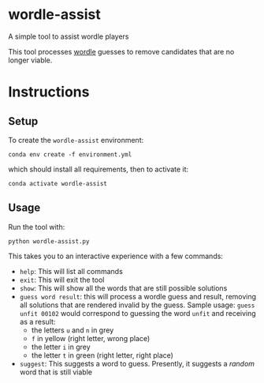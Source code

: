 # wordle-assist
A simple tool to assist wordle players

This tool processes [wordle](https://www.nytimes.com/games/wordle/index.html) guesses to remove candidates that are no longer viable.



# Instructions
## Setup
To create the `wordle-assist` environment:
```
conda env create -f environment.yml
``` 
which should install all requirements,
then to activate it:
```
conda activate wordle-assist
```

## Usage
Run the tool with:
```
python wordle-assist.py
```

This takes you to an interactive experience with a few commands:
* `help`: This will list all commands
* `exit`: This will exit the tool
* `show`: This will show all the words that are still possible solutions
* `guess word result`: this will process a wordle guess and result, 
removing all solutions that are rendered invalid by the guess.
Sample usage: `guess unfit 00102` would correspond to guessing 
the word `unfit` and receiving as a result:
  * the letters `u` and `n` in grey
  * `f` in yellow (right letter, wrong place)
  * the letter `i` in grey
  * the letter `t` in green (right letter, right place)
* `suggest`: This suggests a word to guess.  Presently, it suggests a *random* word that is still viable


